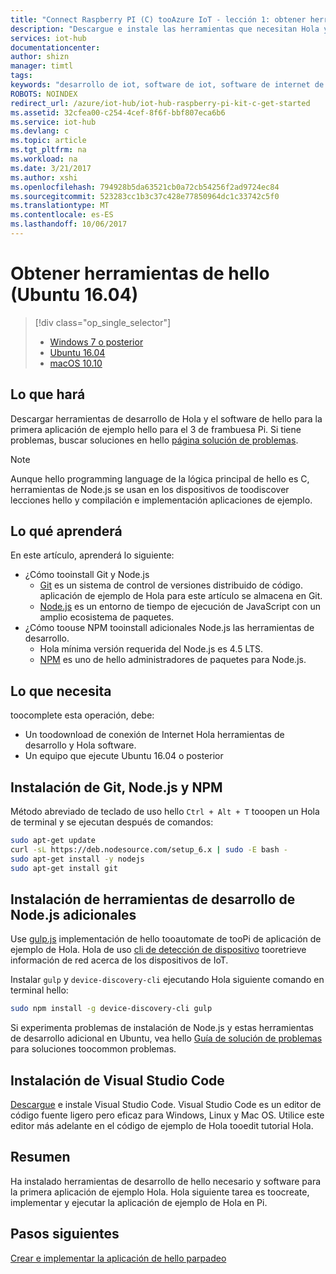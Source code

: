 ```yaml
---
title: "Connect Raspberry PI (C) tooAzure IoT - lección 1: obtener herramientas (Ubuntu) | Documentos de Microsoft"
description: "Descargue e instale las herramientas que necesitan Hola y el software para la primera aplicación de ejemplo hello de Pi en Ubuntu."
services: iot-hub
documentationcenter: 
author: shizn
manager: timtl
tags: 
keywords: "desarrollo de iot, software de iot, software de internet de las cosas, instalar git en ubuntu, ejecución de gulp, instalar node js ubuntu"
ROBOTS: NOINDEX
redirect_url: /azure/iot-hub/iot-hub-raspberry-pi-kit-c-get-started
ms.assetid: 32cfea00-c254-4cef-8f6f-bbf807eca6b6
ms.service: iot-hub
ms.devlang: c
ms.topic: article
ms.tgt_pltfrm: na
ms.workload: na
ms.date: 3/21/2017
ms.author: xshi
ms.openlocfilehash: 794928b5da63521cb0a72cb54256f2ad9724ec84
ms.sourcegitcommit: 523283cc1b3c37c428e77850964dc1c33742c5f0
ms.translationtype: MT
ms.contentlocale: es-ES
ms.lasthandoff: 10/06/2017
---
```

# <a name="get-hello-tools-ubuntu-1604"></a>Obtener herramientas de hello (Ubuntu 16.04)

> [!div class="op_single_selector"]
> * [Windows 7 o posterior](iot-hub-raspberry-pi-kit-c-lesson1-get-the-tools-win32.md)
> * [Ubuntu 16.04](iot-hub-raspberry-pi-kit-c-lesson1-get-the-tools-ubuntu.md)
> * [macOS 10.10](iot-hub-raspberry-pi-kit-c-lesson1-get-the-tools-mac.md)

## <a name="what-you-will-do"></a>Lo que hará
Descargar herramientas de desarrollo de Hola y el software de hello para la primera aplicación de ejemplo hello para el 3 de frambuesa Pi. Si tiene problemas, buscar soluciones en hello [página solución de problemas](iot-hub-raspberry-pi-kit-c-troubleshooting.md).

> [!NOTE]
> Aunque hello programming language de la lógica principal de hello es C, herramientas de Node.js se usan en los dispositivos de toodiscover lecciones hello y compilación e implementación aplicaciones de ejemplo.

## <a name="what-you-will-learn"></a>Lo qué aprenderá
En este artículo, aprenderá lo siguiente:

* ¿Cómo tooinstall Git y Node.js
  * [Git](https://git-scm.com) es un sistema de control de versiones distribuido de código. aplicación de ejemplo de Hola para este artículo se almacena en Git.
  * [Node.js](https://nodejs.org/en/) es un entorno de tiempo de ejecución de JavaScript con un amplio ecosistema de paquetes.
* ¿Cómo toouse NPM tooinstall adicionales Node.js las herramientas de desarrollo.
  * Hola mínima versión requerida del Node.js es 4.5 LTS.
  * [NPM](https://www.npmjs.com) es uno de hello administradores de paquetes para Node.js.

## <a name="what-you-need"></a>Lo que necesita
toocomplete esta operación, debe:

* Un toodownload de conexión de Internet Hola herramientas de desarrollo y Hola software.
* Un equipo que ejecute Ubuntu 16.04 o posterior

## <a name="install-git-nodejs-and-npm"></a>Instalación de Git, Node.js y NPM
Método abreviado de teclado de uso hello `Ctrl + Alt + T` tooopen un Hola de terminal y se ejecutan después de comandos:

```bash
sudo apt-get update
curl -sL https://deb.nodesource.com/setup_6.x | sudo -E bash -
sudo apt-get install -y nodejs
sudo apt-get install git
```

## <a name="install-additional-nodejs-development-tools"></a>Instalación de herramientas de desarrollo de Node.js adicionales
Use [gulp.js](http://gulpjs.com) implementación de hello tooautomate de tooPi de aplicación de ejemplo de Hola. Hola de uso [cli de detección de dispositivo](https://github.com/Azure/device-discovery-cli) tooretrieve información de red acerca de los dispositivos de IoT.

Instalar `gulp` y `device-discovery-cli` ejecutando Hola siguiente comando en terminal hello:

```bash
sudo npm install -g device-discovery-cli gulp
```

Si experimenta problemas de instalación de Node.js y estas herramientas de desarrollo adicional en Ubuntu, vea hello [Guía de solución de problemas](iot-hub-raspberry-pi-kit-c-troubleshooting.md) para soluciones toocommon problemas.

## <a name="install-visual-studio-code"></a>Instalación de Visual Studio Code
[Descargue](https://code.visualstudio.com/docs/setup/linux) e instale Visual Studio Code. Visual Studio Code es un editor de código fuente ligero pero eficaz para Windows, Linux y Mac OS. Utilice este editor más adelante en el código de ejemplo de Hola tooedit tutorial Hola.

## <a name="summary"></a>Resumen
Ha instalado herramientas de desarrollo de hello necesario y software para la primera aplicación de ejemplo Hola. Hola siguiente tarea es toocreate, implementar y ejecutar la aplicación de ejemplo de Hola en Pi.

## <a name="next-steps"></a>Pasos siguientes
[Crear e implementar la aplicación de hello parpadeo](iot-hub-raspberry-pi-kit-c-lesson1-deploy-blink-app.md)

